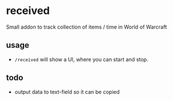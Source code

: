 # received
Small addon to track collection of items / time in World of Warcraft

## usage
* `/received` will show a UI, where you can start and stop.

## todo
* output data to text-field so it can be copied
